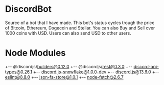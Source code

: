 # DiscordBot
Source of a bot that I have made. 
This bot's status cycles trough the price of Bitcoin, Ethereum, Dogecoin and Stellar. 
You can also Buy and Sell over 1000 coins with USD. Users can also send USD to other users.

# Node Modules
+-- @discordjs/builders@0.12.0
+-- @discordjs/rest@0.3.0
+-- discord-api-types@0.26.1
+-- discord.js-snowflake@1.0.0-dev
+-- discord.js@13.6.0
+-- eslint@8.8.0
+-- json-fs-store@1.0.1
+-- node-fetch@2.6.7
